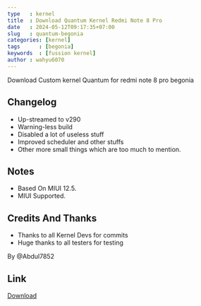 ```yaml
---
type   : kernel
title  : Download Quantum Kernel Redmi Note 8 Pro
date   : 2024-05-12T09:17:35+07:00
slug   : quantum-begonia
categories: [kernel]
tags      : [begonia]
keywords  : [fussion kernel]
author : wahyu6070
---
```


Download Custom kernel Quantum for redmi note 8 pro begonia

## Changelog
- Up-streamed to v290
- Warning-less build
- Disabled a lot of useless stuff
- Improved scheduler and other stuffs
- Other more small things which are too much to mention.

## Notes
- Based On MIUI 12.5.
- MIUI Supported.

## Credits And Thanks
- Thanks to all Kernel Devs for commits
- Huge thanks to all testers for testing

By @Abdul7852


## Link
[Download](https://t.me/TrinityFiles/121?single)
